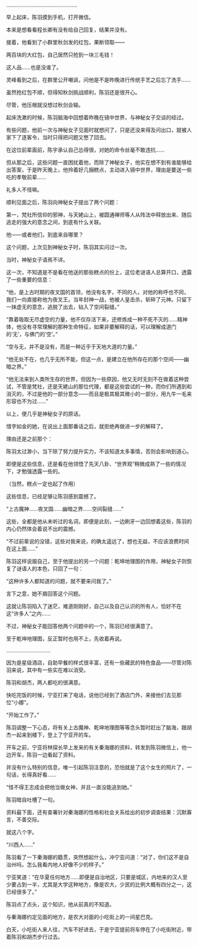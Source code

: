 …………………………………………

早上起床，陈羽摸到手机，打开微信。

本来是想看看程长卿有没有给自己回复，结果并没有。

接着，他看到了小群里秋剑发的红包，果断领取——

两百块的大红包，自己居然只抢到一块三毛钱！

这人品……也是没谁了。

灵峰看到之后，在群里公开嘲讽，问他是不是昨晚进行传统手艺之后忘了洗手……

虽然抢红包不顺，但得知秋剑挑战顺利，陈羽还是很开心。

尽管，他压根就没想过秋剑会输。

起床洗漱的时候，陈羽脑海中回想着昨晚在镜中世界，与神秘女子交谈的经过。

有些问题，他前一次与神秘女子见面时就想问了，只是还没来得及问出口，就被人家下了逐客令，当时只得把问题又憋了回去。

在这位前辈面前，陈宇承认自己怂得很，对她的命令丝毫不敢违抗……

但从那之后，这些问题一直困扰着他，而除了神秘女子，他实在想不到有谁能够给出答案，于是昨天晚上，他拎着好几捆糕点，主动进入镜中世界，理由是要送一些吃的孝敬前辈……

礼多人不怪嘛。

顺利见面之后，陈羽向神秘女子提出了两个问题：

第一，梵社所信仰的邪神，与天姥山上，被圆通禅师等人从阵法中释放出来、随后逃走的强大的意念之间，到底有什么关联。

他——或者他们，到底来自哪里？

这个问题，上次见到神秘女子时，陈羽其实问过一次。

当时，神秘女子语焉不详。

这一次，不知道是不是看在他送的那些糕点的份上，这位老谜语人总算开口，透露了一些重要的信息：

“他，是上古时期的夜叉国的首领，他没有名字，不同的人，对他的称呼也不同，我们一向直接称他为夜叉王。当年封神一战，他被人皇击杀，斩碎了元神。只留下一抹虚无的意念，逃脱了出去，钻入了空间裂缝。”

“靠着吸取无尽虚空的力量，他不仅存活下来，还修炼成一种不死不灭的……精神体，他没有寻常理解的那种生命特征，如果非要解释的话，可以理解成道门的‘无’，与佛门的‘空’。”

“空与无，并不是没有，而是一种近乎于天地大道的力量。”

“他无处不在，也几乎无所不能，但这一点，是建立在他所存在的那个空间——幽暗之界。”

“他无法来到人类所生存的世界，但因为一些原因，他又无时无刻不在做着这种尝试，不管是梵社，还是天姥山的那位代理，都是这些尝试的一种，而你们所遇到和消灭的，不过是他的一部分意念——而且是极其极其微小的一部分，用九牛一毛来形容也不为过……”

以上，便几乎是神秘女子的原话。

惜字如金的她，在说出上面那番话之后，就拒绝再做进一步的解释了。

理由还是之前那个：

陈羽太过渺小，当下除了努力提升实力，不该知道太多事情，否则会影响到道心。

即便是这些信息，还是看在他领悟了先天八卦、“世界观”稍微成熟了一些的情况下，才勉强透露一些的。

（当然，糕点一定也起了作用）

这些信息，已经足够让陈羽感到震撼了。

“上古魔神……夜叉国……幽暗之界……空间裂缝……”

这些，全都是他从未听过的名词，即便是此刻，一边刷牙一边回想着这些，陈羽的内心仍然体会着说不出的震撼。

“不过前辈说的没错，这些对我来说，的确太遥远了，想也无益，不应该浪费时间在这上面……”

陈羽这样说服自己，至于他提出的另一个问题：乾坤地理图的作用，神秘女子则恢复了谜语人的本色，只回了一句：

“这种许多人都知道的问题，就不要来问我了。”

言下之意，她不屑回答这个问题。

这就让陈羽陷入了迷茫，难道刚刚好，自己以及自己认识的所有人，恰好不在这“许多人”之内……

不过，神秘女子能回答他两个问题中的一个，陈羽已经很满意了。

至于乾坤地理图，反正暂时也用不上，先收着再说。

…………………………

因为是星级酒店，自助早餐的样式很丰富，还有一些藏民的特色食品——尽管对陈羽来说，其中有一些实在难以消受。

陈羽和胡杰，两人都吃的很满意。

快吃完饭的时候，宁亚打来了电话，说他已经到了酒店门外，来接他们去见那位“小娜”。

“开始工作了。”

陈羽调整一下心态，将有关上古魔神、乾坤地理图等等念头暂时赶出了脑海，跟胡杰一起来到楼下，登上了宁亚开的车。

开车之前，宁亚将林探长早上发来的有关秦海娜的资料，转发到陈羽微信上，他一边开车，陈羽一边看起了资料。

并没有什么特别的信息，唯一引起陈羽注意的，恐怕就是了这个女生的照片了，一句话，长得真好看……

“怪不得王志成会把他当做女神，并且一直没能追到她。”

陈羽暗自吐槽了一句。

资料最下面，还有查署针对秦海娜的性格和社会关系给出的初步调查结果：沉默寡言，不善交际。

就这八个字。

“川西人……”

陈羽看了一下秦海娜的籍贯，突然想起什么，冲宁亚问道：“对了，你们这不是自治州吗，怎么我看内地人好像不少的样子。”

宁亚笑道：“在华夏任何地方……即便是自治地区，只要是城区，内地来的汉人至少要占到一半，尤其是大学这种地方，像是农大，少民的比例大概有四分之一，这已经很多了。”

陈羽点了点头，这个知识，他从前真的不知道。

与秦海娜约定见面的地方，是农大对面的小吃街上的一间星巴克。

白天，小吃街人来人往，汽车不好进去，于是宁亚提前将车停在了小吃街附近，带着陈羽和胡杰步行过去。
